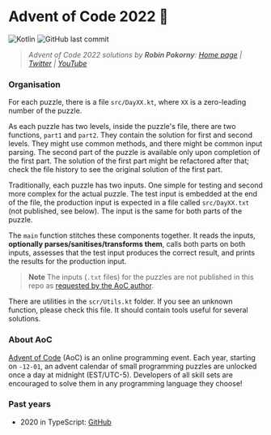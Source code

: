 # Advent of Code 2022 🎄

![Kotlin](https://img.shields.io/badge/kotlin-%237F52FF.svg?style=for-the-badge&logo=kotlin&logoColor=white)
![GitHub last commit](https://img.shields.io/github/last-commit/robinpokorny/advent-of-code-2022?style=for-the-badge)

> _Advent of Code 2022 solutions by **Robin Pokorny**:
[Home page](https://robinpokorny.com/)
|
[Twitter](https://twitter.com/robinpokorny)
|
[YouTube](https://www.youtube.com/c/robinpokorny)_

### Organisation
For each puzzle, there is a file `src/DayXX.kt`, where `XX` is a zero-leading number of the puzzle.

As each puzzle has two levels, inside the puzzle's file, there are two functions, `part1` and `part2`. They contain the solution for first and second levels. They might use common methods, and there might be common input parsing. The second part of the puzzle is available only upon completion of the first part. The solution of the first part might be refactored after that; check the file history to see the original solution of the first part.

Traditionally, each puzzle has two inputs. One simple for testing and second more complex for the actual puzzle. The test input is embedded at the end of the file, the production input is expected in a file called `src/DayXX.txt` (not published, see below). The input is the same for both parts of the puzzle.

The `main` function stitches these components together. It reads the inputs, **optionally parses/sanitises/transforms them**, calls both parts on both inputs, assesses that the test input produces the correct result, and prints the results for the production input.

> **Note**
> The inputs (`.txt` files) for the puzzles are not published in this repo as [requested by the AoC author](https://twitter.com/ericwastl/status/1465805354214830081).

There are utilities in the `scr/Utils.kt` folder. If you see an unknown function, please check this file. It should contain tools useful for several solutions.

### About AoC
[Advent of Code](http://adventofcode.com) (AoC) is an online programming event. Each year, starting on `-12-01`, an advent calendar of small programming puzzles are unlocked once a day at midnight (EST/UTC-5). Developers of all skill sets are encouraged to solve them in any programming language they choose!

### Past years
* 2020 in TypeScript:  [GitHub](https://github.com/robinpokorny/advent-of-code-2020)
